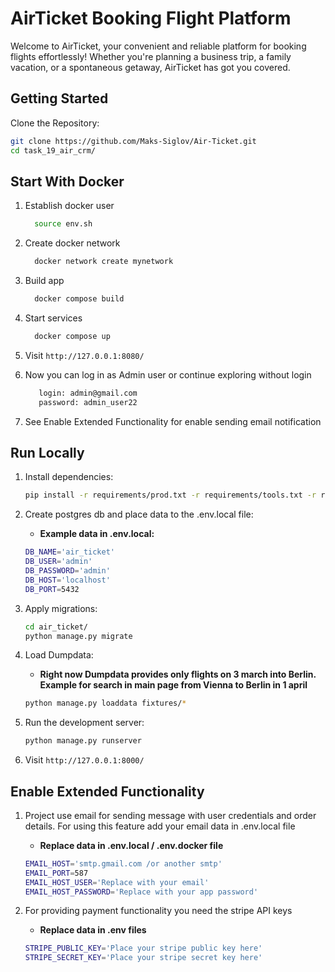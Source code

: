 # AirTicket Booking Flight Platform
Welcome to AirTicket, your convenient and reliable platform for booking flights effortlessly! Whether you're planning a business trip, a family vacation, or a spontaneous getaway, AirTicket has got you covered.


## Getting Started

Clone the Repository:

```bash
git clone https://github.com/Maks-Siglov/Air-Ticket.git
cd task_19_air_crm/
```

## Start With Docker


1. Establish docker user

    ```bash
      source env.sh
     ```

2. Create docker network

    ```bash
      docker network create mynetwork  
     ```

3. Build app 
    ```bash
      docker compose build  
     ```

4. Start services 
    ```bash
      docker compose up  
     ```
   
5.  Visit `http://127.0.0.1:8080/`

6. Now you can log in as Admin user or continue exploring without login
   ```bash
      login: admin@gmail.com
      password: admin_user22 
   ```

7. See Enable Extended Functionality for enable sending email notification


## Run Locally

1. Install dependencies:

    ```bash
    pip install -r requirements/prod.txt -r requirements/tools.txt -r requirements/dev.txt
    ```

2. Create postgres db and place data to the .env.local file:
    - **Example data in .env.local:**
    ```bash
    DB_NAME='air_ticket'
    DB_USER='admin'
    DB_PASSWORD='admin'
    DB_HOST='localhost'
    DB_PORT=5432
    ```

3. Apply migrations:

    ```bash
    cd air_ticket/
    python manage.py migrate
    ```

4. Load Dumpdata:
    - **Right now Dumpdata provides only flights on 3 march into Berlin. Example for search in main page from Vienna to Berlin in 1 april**
    ```bash
    python manage.py loaddata fixtures/*
    ```

5. Run the development server:

    ```bash
    python manage.py runserver
    ```

6. Visit `http://127.0.0.1:8000/`

## Enable Extended Functionality

1. Project use email for sending message with user credentials and order details. For using this feature add your email data in .env.local file
    - **Replace data in .env.local / .env.docker  file**
     ```bash
    EMAIL_HOST='smtp.gmail.com /or another smtp'
    EMAIL_PORT=587
    EMAIL_HOST_USER='Replace with your email'
    EMAIL_HOST_PASSWORD='Replace with your app password'    
    ```

2. For providing payment functionality you need the stripe API keys
    - **Replace data in .env files**
     ```bash
    STRIPE_PUBLIC_KEY='Place your stripe public key here'
    STRIPE_SECRET_KEY='Place your stripe secret key here'
    ```
